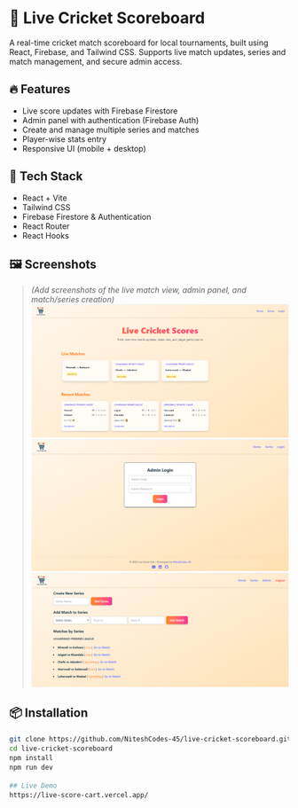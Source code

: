# 🏏 Live Cricket Scoreboard

A real-time cricket match scoreboard for local tournaments, built using React, Firebase, and Tailwind CSS. Supports live match updates, series and match management, and secure admin access.

## 🔥 Features
- Live score updates with Firebase Firestore
- Admin panel with authentication (Firebase Auth)
- Create and manage multiple series and matches
- Player-wise stats entry
- Responsive UI (mobile + desktop)

## 🚀 Tech Stack
- React + Vite
- Tailwind CSS
- Firebase Firestore & Authentication
- React Router
- React Hooks

## 🖼️ Screenshots
> *(Add screenshots of the live match view, admin panel, and match/series creation)*
![Homepage](src/assets/live-homepage.png)
![Login Page](src/assets/login-page.png)
![Login Page](src/assets/Match&Series.png)

## 📦 Installation

```bash
git clone https://github.com/NiteshCodes-45/live-cricket-scoreboard.git
cd live-cricket-scoreboard
npm install
npm run dev

## Live Demo
https://live-score-cart.vercel.app/